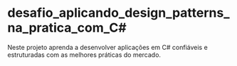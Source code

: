 # desafio_aplicando_design_patterns_na_pratica_com_C#
Neste projeto aprenda a desenvolver aplicações em C# confiáveis e estruturadas com as melhores práticas do mercado.
